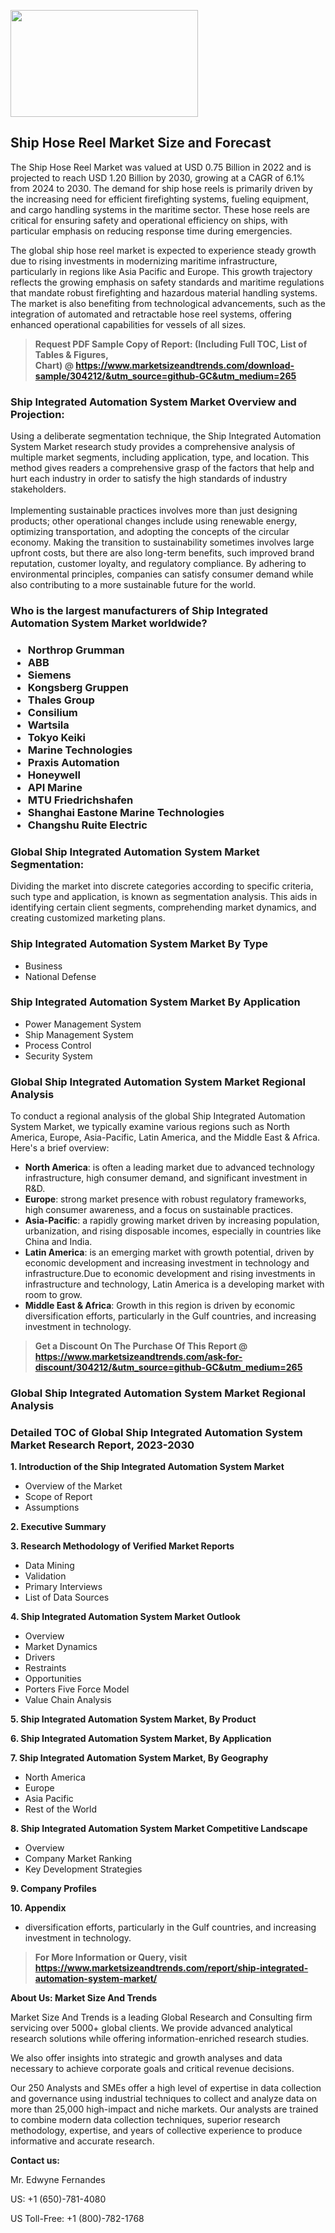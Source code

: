 <p><img class="alignnone size-medium wp-image-20088" src="https://ffe5etoiles.com/wp-content/uploads/2024/12/MST1-300x171.png" alt="" width="300" height="171" /></p><h2>Ship Hose Reel Market Size and Forecast</h2><p>The Ship Hose Reel Market was valued at USD 0.75 Billion in 2022 and is projected to reach USD 1.20 Billion by 2030, growing at a CAGR of 6.1% from 2024 to 2030. The demand for ship hose reels is primarily driven by the increasing need for efficient firefighting systems, fueling equipment, and cargo handling systems in the maritime sector. These hose reels are critical for ensuring safety and operational efficiency on ships, with particular emphasis on reducing response time during emergencies.</p><p>The global ship hose reel market is expected to experience steady growth due to rising investments in modernizing maritime infrastructure, particularly in regions like Asia Pacific and Europe. This growth trajectory reflects the growing emphasis on safety standards and maritime regulations that mandate robust firefighting and hazardous material handling systems. The market is also benefiting from technological advancements, such as the integration of automated and retractable hose reel systems, offering enhanced operational capabilities for vessels of all sizes.</p></p><blockquote id="" class=""><strong>Request PDF Sample Copy of Report: (Including Full TOC, List of Tables &amp; Figures, Chart)&nbsp;@&nbsp;<strong><a href="https://www.marketsizeandtrends.com/download-sample/304212/&utm_source=github-GC&utm_medium=265" target="_blank">https://www.marketsizeandtrends.com/download-sample/304212/&utm_source=github-GC&utm_medium=265</a></strong></strong></blockquote><h3 id="" class="">Ship Integrated Automation System Market&nbsp;Overview and Projection:</h3><p id="" class="">Using a deliberate segmentation technique, the Ship Integrated Automation System Market research study provides a comprehensive analysis of multiple market segments, including application, type, and location. This method gives readers a comprehensive grasp of the factors that help and hurt each industry in order to satisfy the high standards of industry stakeholders. <br /> <br />Implementing sustainable practices involves more than just designing products; other operational changes include using renewable energy, optimizing transportation, and adopting the concepts of the circular economy. Making the transition to sustainability sometimes involves large upfront costs, but there are also long-term benefits, such improved brand reputation, customer loyalty, and regulatory compliance. By adhering to environmental principles, companies can satisfy consumer demand while also contributing to a more sustainable future for the world.</p><h3 id="" class="">Who is the largest manufacturers of&nbsp;Ship Integrated Automation System Market worldwide?</h3><h3 class=""><p><ul><li>Northrop Grumman </li><li> ABB </li><li> Siemens </li><li> Kongsberg Gruppen </li><li> Thales Group </li><li> Consilium </li><li> Wartsila </li><li> Tokyo Keiki </li><li> Marine Technologies </li><li> Praxis Automation </li><li> Honeywell </li><li> API Marine </li><li> MTU Friedrichshafen </li><li> Shanghai Eastone Marine Technologies </li><li> Changshu Ruite Electric</li></ul></p></h3><h3 id="" class="">Global&nbsp;Ship Integrated Automation System Market Segmentation:</h3><p id="" class="">Dividing the market into discrete categories according to specific criteria, such type and application, is known as segmentation analysis. This aids in identifying certain client segments, comprehending market dynamics, and creating customized marketing plans.</p><h3 id="" class="">Ship Integrated Automation System Market&nbsp;By Type</h3><p><p><ul><li>Business</li><li> National Defense</p></li></ul></p></p><h3 id="" class="">Ship Integrated Automation System Market&nbsp;By Application</h3><p class=""><p><ul><li>Power Management System</li><li> Ship Management System</li><li> Process Control</li><li> Security System</li></ul></p></p><h3 id="" class="">Global Ship Integrated Automation System Market Regional Analysis</h3><p id="" class="">To conduct a regional analysis of the global Ship Integrated Automation System Market, we typically examine various regions such as North America, Europe, Asia-Pacific, Latin America, and the Middle East &amp; Africa. Here's a brief overview:</p><ul><li><strong>North America</strong>: is often a leading market due to advanced technology infrastructure, high consumer demand, and significant investment in R&amp;D.</li><li><strong>Europe</strong>: strong market presence with robust regulatory frameworks, high consumer awareness, and a focus on sustainable practices.</li><li><strong>Asia-Pacific</strong>: a rapidly growing market driven by increasing population, urbanization, and rising disposable incomes, especially in countries like China and India.</li><li><strong>Latin America</strong>: is an emerging market with growth potential, driven by economic development and increasing investment in technology and infrastructure.Due to economic development and rising investments in infrastructure and technology, Latin America is a developing market with room to grow.</li><li><strong>Middle East &amp; Africa</strong>: Growth in this region is driven by economic diversification efforts, particularly in the Gulf countries, and increasing investment in technology.</li></ul><blockquote id="" class=""><strong>Get a Discount On The Purchase Of This Report @ <strong><a href="https://www.marketsizeandtrends.com/ask-for-discount/304212/&utm_source=github-GC&utm_medium=265" target="_blank">https://www.marketsizeandtrends.com/ask-for-discount/304212/&utm_source=github-GC&utm_medium=265</a></strong></strong></blockquote><h3 id="" class="">Global Ship Integrated Automation System Market Regional Analysis</h3><h3 id="" class="">Detailed TOC of Global Ship Integrated Automation System Market Research Report, 2023-2030</h3><p id="" class=""><strong>1. Introduction of the Ship Integrated Automation System Market</strong></p><ul><li>Overview of the Market</li><li>Scope of Report</li><li>Assumptions</li></ul><p id="" class=""><strong>2. Executive Summary</strong></p><p id="" class=""><strong>3. Research Methodology of Verified Market Reports</strong></p><ul><li>Data Mining</li><li>Validation</li><li>Primary Interviews</li><li>List of Data Sources</li></ul><p id="" class=""><strong>4. Ship Integrated Automation System Market Outlook</strong></p><ul><li>Overview</li><li>Market Dynamics</li><li>Drivers</li><li>Restraints</li><li>Opportunities</li><li>Porters Five Force Model</li><li>Value Chain Analysis</li></ul><p id="" class=""><strong>5. Ship Integrated Automation System Market, By Product</strong></p><p id="" class=""><strong>6. Ship Integrated Automation System Market, By Application</strong></p><p id="" class=""><strong>7. Ship Integrated Automation System Market, By Geography</strong></p><ul><li>North America</li><li>Europe</li><li>Asia Pacific</li><li>Rest of the World</li></ul><p id="" class=""><strong>8. Ship Integrated Automation System Market Competitive Landscape</strong></p><ul><li>Overview</li><li>Company Market Ranking</li><li>Key Development Strategies</li></ul><p id="" class=""><strong>9. Company Profiles</strong></p><p id="" class=""><strong>10. Appendix</strong></p><ul><li>diversification efforts, particularly in the Gulf countries, and increasing investment in technology.</li></ul><blockquote id="" class=""><strong>For More Information or Query, visit <strong><strong><a href="https://www.marketsizeandtrends.com/report/ship-integrated-automation-system-market/" target="_blank">https://www.marketsizeandtrends.com/report/ship-integrated-automation-system-market/</a></strong></strong></strong></blockquote><p id="" class=""><strong>About Us: Market Size And Trends</strong></p><p id="" class="">Market Size And Trends is a leading Global Research and Consulting firm servicing over 5000+ global clients. We provide advanced analytical research solutions while offering information-enriched research studies.</p><p id="" class="">We also offer insights into strategic and growth analyses and data necessary to achieve corporate goals and critical revenue decisions.</p><p id="" class="">Our 250 Analysts and SMEs offer a high level of expertise in data collection and governance using industrial techniques to collect and analyze data on more than 25,000 high-impact and niche markets. Our analysts are trained to combine modern data collection techniques, superior research methodology, expertise, and years of collective experience to produce informative and accurate research.</p><p id="" class=""><strong>Contact us:</strong></p><p id="" class="">Mr. Edwyne Fernandes</p><p id="" class="">US: +1 (650)-781-4080</p><p id="" class="">US Toll-Free: +1 (800)-782-1768</p>
